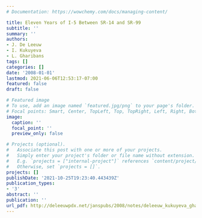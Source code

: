 ```yaml
---
# Documentation: https://wowchemy.com/docs/managing-content/

title: Eleven Years of I-5 Between SR-14 and SR-99
subtitle: ''
summary: ''
authors:
- J. De Leeuw
- I. Kukuyeva
- L. Gharibans
tags: []
categories: []
date: '2008-01-01'
lastmod: 2021-06-06T12:53:17-07:00
featured: false
draft: false

# Featured image
# To use, add an image named `featured.jpg/png` to your page's folder.
# Focal points: Smart, Center, TopLeft, Top, TopRight, Left, Right, BottomLeft, Bottom, BottomRight.
image:
  caption: ''
  focal_point: ''
  preview_only: false

# Projects (optional).
#   Associate this post with one or more of your projects.
#   Simply enter your project's folder or file name without extension.
#   E.g. `projects = ["internal-project"]` references `content/project/deep-learning/index.md`.
#   Otherwise, set `projects = []`.
projects: []
publishDate: '2021-10-25T19:23:40.443439Z'
publication_types:
- '3'
abstract: ''
publication: ''
url_pdf: http://deleeuwpdx.net/janspubs/2008/notes/deleeuw_kukuyeva_gharibans_U_08.pdf
---
```

